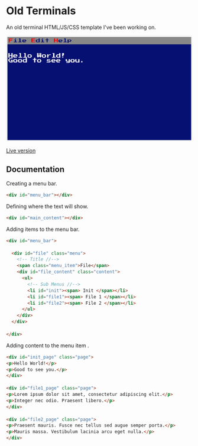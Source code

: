 # Old Terminals

An old terminal HTML/JS/CSS template I've been working on.

![oldTerminal](screenshot.png)

[Live version](https://victorribeiro.com/oldTerminal)

## Documentation

Creating a menu bar.
```html
<div id="menu_bar"></div>
```

Defining where the text will show.
```html
<div id="main_content"></div>
```

Adding items to the menu bar.
```html
<div id="menu_bar">
  
  <div id="file" class="menu">
    <!-- Title //-->
    <span class="menu_item">File</span> 
    <div id="file_content" class="content">
      <ul>
        <!-- Sub Menus //-->
        <li id="init"><span> Init </span></li> 
        <li id="file1"><span> File 1 </span></li>
        <li id="file2"><span> File 2 </span></li>
      </ul>
    </div>
  </div>
  
</div>
```

Adding content to the menu item .
```html
<div id="init_page" class="page">
<p>Hello World!</p>
<p>Good to see you.</p>
</div>

<div id="file1_page" class="page">
<p>Lorem ipsum dolor sit amet, consectetur adipiscing elit.</p>
<p>Integer nec odio. Praesent libero.</p>
</div>

<div id="file2_page" class="page">
<p>Praesent mauris. Fusce nec tellus sed augue semper porta.</p>
<p>Mauris massa. Vestibulum lacinia arcu eget nulla.</p>
</div>
```
